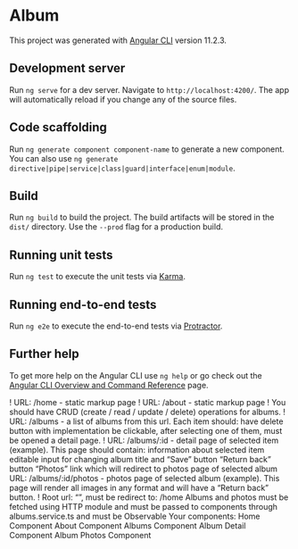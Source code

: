 # Album

This project was generated with [Angular CLI](https://github.com/angular/angular-cli) version 11.2.3.

## Development server

Run `ng serve` for a dev server. Navigate to `http://localhost:4200/`. The app will automatically reload if you change any of the source files.

## Code scaffolding

Run `ng generate component component-name` to generate a new component. You can also use `ng generate directive|pipe|service|class|guard|interface|enum|module`.

## Build

Run `ng build` to build the project. The build artifacts will be stored in the `dist/` directory. Use the `--prod` flag for a production build.

## Running unit tests

Run `ng test` to execute the unit tests via [Karma](https://karma-runner.github.io).

## Running end-to-end tests

Run `ng e2e` to execute the end-to-end tests via [Protractor](http://www.protractortest.org/).

## Further help

To get more help on the Angular CLI use `ng help` or go check out the [Angular CLI Overview and Command Reference](https://angular.io/cli) page.



!   URL: /home - static markup page
!   URL: /about - static markup page
!   You should have CRUD (create / read / update / delete) operations for albums.
!   URL: /albums - a list of albums from this url. Each item should:
    have delete button with implementation
    be clickable, after selecting one of them, must be opened a detail page.
!   URL: /albums/:id - detail page of selected item (example). This page should contain:
    information about selected item
    editable input for changing album title and “Save” button
    “Return back” button
    “Photos” link which will redirect to photos page of selected album
    URL: /albums/:id/photos - photos page of selected album (example). This page will render all images in any format and will have a “Return back” button.
!   Root url: “”, must be redirect to: /home 
    Albums and photos must be fetched using HTTP module and must be passed to components through albums.service.ts and must be Observable
    Your components:
        Home Component
        About Component
        Albums Component
        Album Detail Component
        Album Photos Component

